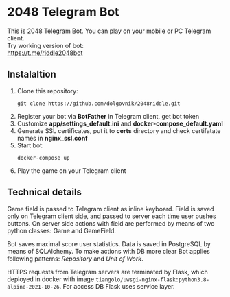 # 2048 Telegram Bot
This is 2048 Telegram Bot. You can play on your mobile or PC Telegram client.  
Try working version of bot:  
https://t.me/riddle2048bot

## Instalaltion
1. Clone this repository:
   ```
   git clone https://github.com/dolgovnik/2048riddle.git
   ```
2. Register your bot via **BotFather** in Telegram client, get bot token
3. Customize **app/settings\_default.ini** and **docker-compose\_default.yaml**
4. Generate SSL certificates, put it to **certs** directory and check certifatate names in **nginx\_ssl.conf**
5. Start bot:
   ```
   docker-compose up
   ```
6. Play the game on your Telegram client

## Technical details
Game field is passed to Telegram client as inline keyboard. Field is saved only on Telegram client side,
and passed to server each time user pushes buttons.
On server side actions with field are performed by means of two python classes: Game and GameField.

Bot saves maximal score user statistics. Data is saved in PostgreSQL by means of SQLAlchemy.
To make actions with DB more clear Bot applies following patterns: *Repository* and *Unit of Work*.

HTTPS requests from Telegram servers are terminated by Flask, which deployed in docker with image
`tiangolo/uwsgi-nginx-flask:python3.8-alpine-2021-10-26`.
For access DB Flask uses service layer.
